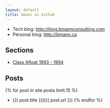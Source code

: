 ```yaml
---
layout: default
title: bmann on Github
---
```


* Tech blog: <http://blog.bmannconsulting.com>
* Personal blog: <http://bmann.ca>

## Sections

* [Class Afloat 1993 - 1994](/classafloat/)

## Posts

{% for post in site.posts limit:15 %}
 * [{{ post.title }}]({{ post.url }})
{% endfor %}